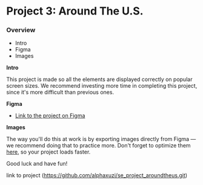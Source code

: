 # Project 3: Around The U.S.

### Overview  

* Intro  
* Figma  
* Images  
  
**Intro**
  
This project is made so all the elements are displayed correctly on popular screen sizes. We recommend investing more time in completing this project, since it's more difficult than previous ones.  
  
**Figma**  
  
* [Link to the project on Figma](https://www.figma.com/file/ii4xxsJ0ghevUOcssTlHZv/Sprint-3%3A-Around-the-US?node-id=0%3A1)  
  
**Images**  
  
The way you'll do this at work is by exporting images directly from Figma — we recommend doing that to practice more. Don't forget to optimize them [here](https://tinypng.com/), so your project loads faster. 
  
Good luck and have fun!

link to project (https://github.com/alphaxuzi/se_project_aroundtheus.git)
